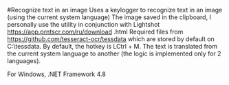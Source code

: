 #Recognize text in an image
Uses a keylogger to recognize text in an image (using the current system language)
The image saved in the clipboard, I personally use the utility in conjunction with Lightshot https://app.prntscr.com/ru/download .html
Required files from https://github.com/tesseract-ocr/tessdata which are stored by default on C:\tessdata.
By default, the hotkey is LCtrl + M.
The text is translated from the current system language to another (the logic is implemented only for 2 languages).

For Windows, .NET Framework 4.8

